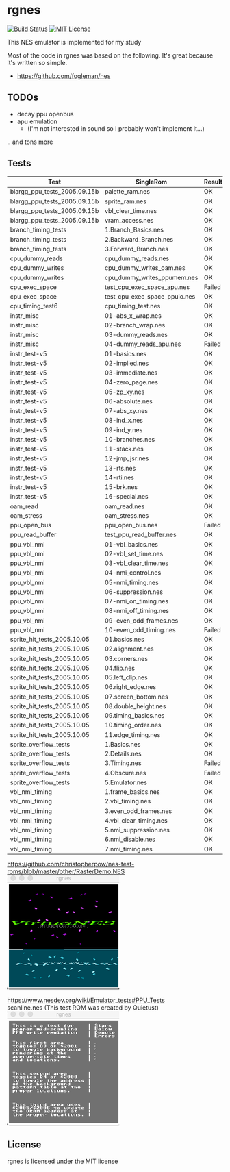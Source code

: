 # rgnes

[![Build Status](https://github.com/ichirin2501/rgnes/workflows/Test/badge.svg?branch=master)](https://github.com/ichirin2501/rgnes/actions)
[![MIT License](http://img.shields.io/badge/license-MIT-blue.svg?style=flat)](LICENSE)

This NES emulator is implemented for my study

Most of the code in rgnes was based on the following.
It's great because it's written so simple.

- https://github.com/fogleman/nes

## TODOs

- decay ppu openbus
- apu emulation
  - (I'm not interested in sound so I probably won't implement it...)

.. and tons more


## Tests

| Test | SingleRom | Result |
| - | - | - |
| blargg_ppu_tests_2005.09.15b | palette_ram.nes | OK |
| blargg_ppu_tests_2005.09.15b | sprite_ram.nes  | OK |
| blargg_ppu_tests_2005.09.15b | vbl_clear_time.nes | OK |
| blargg_ppu_tests_2005.09.15b | vram_access.nes  | OK |
| branch_timing_tests | 1.Branch_Basics.nes | OK |
| branch_timing_tests | 2.Backward_Branch.nes | OK |
| branch_timing_tests | 3.Forward_Branch.nes  | OK |
| cpu_dummy_reads | cpu_dummy_reads.nes | OK |
| cpu_dummy_writes | cpu_dummy_writes_oam.nes | OK |
| cpu_dummy_writes | cpu_dummy_writes_ppumem.nes | OK |
| cpu_exec_space | test_cpu_exec_space_apu.nes | Failed |
| cpu_exec_space | test_cpu_exec_space_ppuio.nes | OK |
| cpu_timing_test6 | cpu_timing_test.nes | OK |
| instr_misc | 01-abs_x_wrap.nes | OK |
| instr_misc | 02-branch_wrap.nes | OK |
| instr_misc | 03-dummy_reads.nes | OK |
| instr_misc | 04-dummy_reads_apu.nes | Failed |
| instr_test-v5 | 01-basics.nes | OK |
| instr_test-v5 | 02-implied.nes | OK |
| instr_test-v5 | 03-immediate.nes | OK |
| instr_test-v5 | 04-zero_page.nes | OK |
| instr_test-v5 | 05-zp_xy.nes | OK |
| instr_test-v5 | 06-absolute.nes | OK |
| instr_test-v5 | 07-abs_xy.nes | OK |
| instr_test-v5 | 08-ind_x.nes | OK |
| instr_test-v5 | 09-ind_y.nes | OK |
| instr_test-v5 | 10-branches.nes | OK |
| instr_test-v5 | 11-stack.nes | OK |
| instr_test-v5 | 12-jmp_jsr.nes | OK |
| instr_test-v5 | 13-rts.nes | OK |
| instr_test-v5 | 14-rti.nes | OK |
| instr_test-v5 | 15-brk.nes | OK |
| instr_test-v5 | 16-special.nes | OK |
| oam_read | oam_read.nes | OK |
| oam_stress | oam_stress.nes | OK |
| ppu_open_bus | ppu_open_bus.nes | Failed |
| ppu_read_buffer | test_ppu_read_buffer.nes | OK |
| ppu_vbl_nmi | 01-vbl_basics.nes | OK |
| ppu_vbl_nmi | 02-vbl_set_time.nes | OK |
| ppu_vbl_nmi | 03-vbl_clear_time.nes | OK |
| ppu_vbl_nmi | 04-nmi_control.nes  | OK |
| ppu_vbl_nmi | 05-nmi_timing.nes  | OK |
| ppu_vbl_nmi | 06-suppression.nes | OK |
| ppu_vbl_nmi | 07-nmi_on_timing.nes | OK |
| ppu_vbl_nmi | 08-nmi_off_timing.nes | OK |
| ppu_vbl_nmi | 09-even_odd_frames.nes | OK |
| ppu_vbl_nmi | 10-even_odd_timing.nes | Failed |
| sprite_hit_tests_2005.10.05 | 01.basics.nes | OK |
| sprite_hit_tests_2005.10.05 | 02.alignment.nes | OK |
| sprite_hit_tests_2005.10.05 | 03.corners.nes | OK |
| sprite_hit_tests_2005.10.05 | 04.flip.nes | OK |
| sprite_hit_tests_2005.10.05 | 05.left_clip.nes | OK |
| sprite_hit_tests_2005.10.05 | 06.right_edge.nes | OK |
| sprite_hit_tests_2005.10.05 | 07.screen_bottom.nes | OK |
| sprite_hit_tests_2005.10.05 | 08.double_height.nes | OK |
| sprite_hit_tests_2005.10.05 | 09.timing_basics.nes | OK |
| sprite_hit_tests_2005.10.05 | 10.timing_order.nes | OK |
| sprite_hit_tests_2005.10.05 | 11.edge_timing.nes | OK |
| sprite_overflow_tests | 1.Basics.nes | OK |
| sprite_overflow_tests | 2.Details.nes | OK |
| sprite_overflow_tests | 3.Timing.nes | Failed |
| sprite_overflow_tests | 4.Obscure.nes | Failed |
| sprite_overflow_tests | 5.Emulator.nes | OK |
| vbl_nmi_timing | 1.frame_basics.nes | OK |
| vbl_nmi_timing | 2.vbl_timing.nes | OK |
| vbl_nmi_timing | 3.even_odd_frames.nes | OK |
| vbl_nmi_timing | 4.vbl_clear_timing.nes | OK |
| vbl_nmi_timing | 5.nmi_suppression.nes | OK |
| vbl_nmi_timing | 6.nmi_disable.nes | OK |
| vbl_nmi_timing | 7.nmi_timing.nes | OK |

https://github.com/christopherpow/nes-test-roms/blob/master/other/RasterDemo.NES  
![RasterDemo.nes](/images/RasterDemo.gif)  

https://www.nesdev.org/wiki/Emulator_tests#PPU_Tests  
scanline.nes (This test ROM was created by Quietust)  
![scanline.nes](/images/scanline.gif)  

## License
rgnes is licensed under the MIT license
